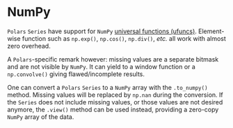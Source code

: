 # NumPy

`Polars` `Series` have support for `NumPy` [universal functions (ufuncs)](https://numpy.org/doc/stable/reference/ufuncs.html).
Element-wise function such as `np.exp()`, `np.cos()`, `np.div()`, *etc.* all work with almost zero overhead.

A `Polars`-specific remark however: missing values are a separate bitmask and are not visible by `NumPy`.
It can yield to a window function or a `np.convolve()` giving flawed/incomplete results.

One can convert a `Polars` `Series` to a `NumPy` array with the `.to_numpy()` method.
Missing values will be replaced by `np.nan` during the conversion.
If the `Series` does not include missing values, or those values are not desired anymore, the `.view()` method can be used instead, providing a zero-copy `NumPy` array of the data.
